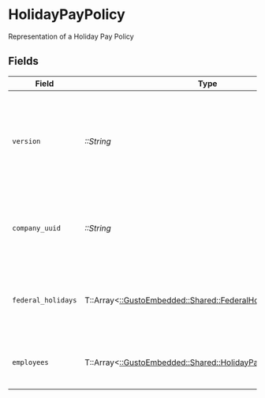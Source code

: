 # HolidayPayPolicy

Representation of a Holiday Pay Policy


## Fields

| Field                                                                                                                                                                         | Type                                                                                                                                                                          | Required                                                                                                                                                                      | Description                                                                                                                                                                   |
| ----------------------------------------------------------------------------------------------------------------------------------------------------------------------------- | ----------------------------------------------------------------------------------------------------------------------------------------------------------------------------- | ----------------------------------------------------------------------------------------------------------------------------------------------------------------------------- | ----------------------------------------------------------------------------------------------------------------------------------------------------------------------------- |
| `version`                                                                                                                                                                     | *::String*                                                                                                                                                                    | :heavy_check_mark:                                                                                                                                                            | The current version of the object. See the [versioning guide](https://docs.gusto.com/embedded-payroll/docs/versioning#object-layer) for information on how to use this field. |
| `company_uuid`                                                                                                                                                                | *::String*                                                                                                                                                                    | :heavy_check_mark:                                                                                                                                                            | A unique identifier for the company owning the holiday pay policy                                                                                                             |
| `federal_holidays`                                                                                                                                                            | T::Array<[::GustoEmbedded::Shared::FederalHolidays](../../models/shared/federalholidays.md)>                                                                                  | :heavy_check_mark:                                                                                                                                                            | List of the eleven supported federal holidays and their details                                                                                                               |
| `employees`                                                                                                                                                                   | T::Array<[::GustoEmbedded::Shared::HolidayPayPolicyEmployees](../../models/shared/holidaypaypolicyemployees.md)>                                                              | :heavy_check_mark:                                                                                                                                                            | List of employee uuids under a time off policy                                                                                                                                |